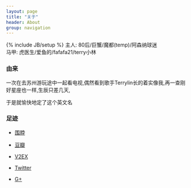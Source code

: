 ```yaml
---
layout: page
title: "关于"
header: About
group: navigation
---
```

{% include JB/setup %}
主人:  80后/巨蟹/魔都(temp)/阿森纳球迷  
马甲:  虎医生/爱鱼的/fafafa21/terry小林  
### 由来
  一次在去苏州游玩途中一起看电视,偶然看到歌手Terrylin长的着实像我,再一查刚好星座也一样,生辰只差几天,

  于是就愉快地定了这个英文名

### 足迹
- [围脖](http://www.weibo.com/fafafa21)

- [豆瓣](http://www.douban.com/people/fafafa21)

- [V2EX](http://www.v2ex.com/member/terrylin)

- [Twitter](https://www.twitter.com/fafafa21)

- [G+](https://plus.google.com/110867732526503683244)
